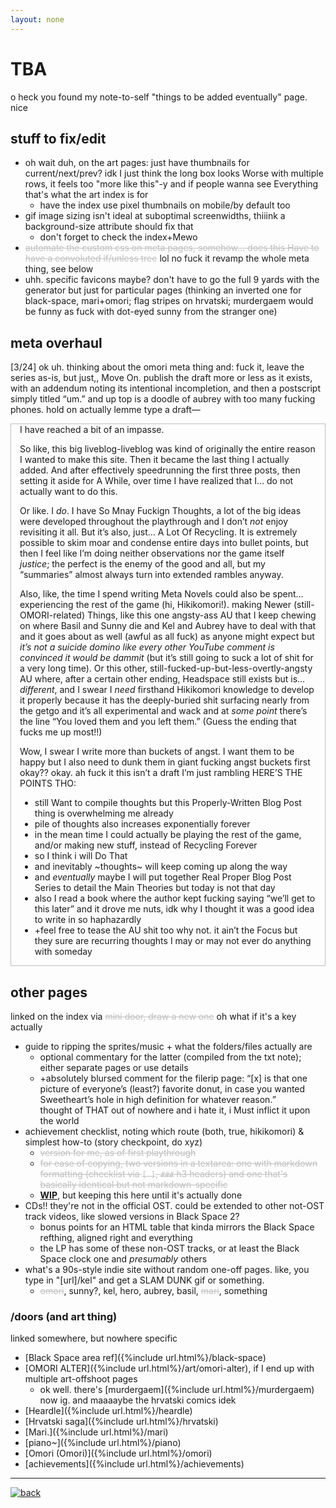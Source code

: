 ```yaml
---
layout: none
---
```

<style>del{color:#bfbfbf;}</style>

# TBA
o heck you found my note-to-self "things to be added eventually" page. nice

## stuff to fix/edit
- oh wait duh, on the art pages: just have thumbnails for current/next/prev? idk I just think the long box looks Worse with multiple rows, it feels too "more like this"-y and if people wanna see Everything that's what the art index is for
	- have the index use pixel thumbnails on mobile/by default too
- gif image sizing isn't ideal at suboptimal screenwidths, thiiink a background-size attribute should fix that
	- don't forget to check the index+Mewo
- ~~automate the custom css on meta pages, somehow... does this Have to have a convoluted if/unless tree~~ lol no fuck it revamp the whole meta thing, see below
- uhh. specific favicons maybe? don't have to go the full 9 yards with the generator but just for particular pages (thinking an inverted one for black-space, mari+omori; flag stripes on hrvatski; murdergaem would be funny as fuck with dot-eyed sunny from the stranger one)

## meta overhaul
[3/24] ok uh. thinking about the omori meta thing and: fuck it, leave the series as-is, but just,, Move On. publish the draft more or less as it exists, with an addendum noting its intentional incompletion, and then a postscript simply titled “um.” and up top is a doodle of aubrey with too many fucking phones. hold on actually lemme type a draft—

<div markdown="1" style="border:1px solid #bfbfbf; padding:0 1em;">
I have reached a bit of an impasse.

So like, this big liveblog-liveblog was kind of originally the entire reason I wanted to make this site. Then it became the last thing I actually added. And after effectively speedrunning the first three posts, then setting it aside for A While, over time I have realized that I… do not actually want to do this.

Or like. I *do*. I have So Mnay Fuckign Thoughts, a lot of the big ideas were developed throughout the playthrough and I don’t *not* enjoy revisiting it all. But it’s also, just… A Lot Of Recycling. It is extremely possible to skim moar and condense entire days into bullet points, but then I feel like I’m doing neither observations nor the game itself *justice*; the perfect is the enemy of the good and all, but my “summaries” almost always turn into extended rambles anyway.

Also, like, the time I spend writing Meta Novels could also be spent… experiencing the rest of the game (hi, Hikikomori!). making Newer (still-OMORI-related) Things, like this one angsty-ass AU that I keep chewing on where Basil and Sunny die and Kel and Aubrey have to deal with that and it goes about as well (awful as all fuck) as anyone might expect but *it’s not a suicide domino like every other YouTube comment is convinced it would be dammit* (but it’s still going to suck a lot of shit for a very long time). Or this other, still-fucked-up-but-less-overtly-angsty AU where, after a certain other ending, Headspace still exists but is… *different*, and I swear I *need* firsthand Hikikomori knowledge to develop it properly because it has the deeply-buried shit surfacing nearly from the getgo and it’s all experimental and wack and at *some point* there’s the line “You loved them and you left them.” (Guess the ending that fucks me up most!!)

Wow, I swear I write more than buckets of angst. I want them to be happy but I also need to dunk them in giant fucking angst buckets first okay?? okay. ah fuck it this isn’t a draft I’m just rambling HERE’S THE POINTS THO:
- still Want to compile thoughts but this Properly-Written Blog Post thing is overwhelming me already
- pile of thoughts also increases exponentially forever
- in the mean time I could actually be playing the rest of the game, and/or making new stuff, instead of Recycling Forever
- so I think i will Do That
- and inevitably ~thoughts~ will keep coming up along the way
- and *eventually* maybe I will put together Real Proper Blog Post Series to detail the Main Theories but today is not that day
- also I read a book where the author kept fucking saying “we’ll get to this later” and it drove me nuts, idk why I thought it was a good idea to write in so haphazardly
- +feel free to tease the AU shit too why not. it ain’t the Focus but they sure are recurring thoughts I may or may not ever do anything with someday
</div>

## other pages
linked on the index via ~~mini door, draw a new one~~ oh what if it's a key actually
- guide to ripping the sprites/music + what the folders/files actually are
	- optional commentary for the latter (compiled from the txt note); either separate pages or use details
	- +absolutely blursed comment for the filerip page: “[x] is that one picture of everyone’s (least?) favorite donut, in case you wanted Sweetheart’s hole in high definition for whatever reason.”  
	thought of THAT out of nowhere and i hate it, i Must inflict it upon the world
- achievement checklist, noting which route (both, true, hikikomori) & simplest how-to (story checkpoint, do xyz)
	- ~~version for me, as of first playthrough~~
	- ~~for ease of copying, two versions in a textarea: one with markdown formatting (checklist via ``[ ]``, ``###`` h3 headers) and one that's basically identical but not markdown-specific~~
	- **[WIP](achievements)**, but keeping this here until it's actually done
- CDs!! they're not in the official OST. could be extended to other not-OST track videos, like slowed versions in Black Space 2?
	- bonus points for an HTML table that kinda mirrors the Black Space refthing, aligned right and everything
	- the LP has some of these non-OST tracks, or at least the Black Space clock one and *presumably* others
- what's a 90s-style indie site without random one-off pages. like, you type in "[url]/kel" and get a SLAM DUNK gif or something.
	- ~~omori~~, sunny?, kel, hero, aubrey, basil, ~~mari~~, something

### /doors (and art thing)
linked somewhere, but nowhere specific
- [Black Space area ref]({%include url.html%}/black-space)
- [OMORI ALTER]({%include url.html%}/art/omori-alter), if I end up with multiple art-offshoot pages
	- ok well. there's [murdergaem]({%include url.html%}/murdergaem) now ig. and maaaaybe the hrvatski comics idek
- [Heardle]({%include url.html%}/heardle)
- [Hrvatski saga]({%include url.html%}/hrvatski)
- [Mari.]({%include url.html%}/mari)
- [piano~]({%include url.html%}/piano)
- [Omori (Omori)]({%include url.html%}/omori)
- [achievements]({%include url.html%}/achievements)

----

<a href="a-space"><img src="{%include url.html%}/assets/img/fork-mini.png" alt="back"></a>